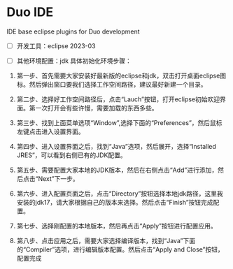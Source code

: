 # Duo IDE
IDE base eclipse plugins for Duo development

- [ ] 开发工具：eclipse 2023-03

- [ ] 其他环境配置：jdk
具体初始化环境步骤：

1. 第一步、首先需要大家安装好最新版的eclipse和jdk，双击打开桌面eclipse图标。然后弹出窗口要我们选择工作空间路径，建议最好新建一个目录。

1. 第二步、选择好工作空间路径后，点击“Lauch”按钮，打开eclipse初始欢迎界面。第一次打开会有些许慢，需要加载的东西多些。

1. 第三步、找到上面菜单选项“Window”,选择下面的“Preferences”，然后鼠标左键点击进入设置界面。

1. 第四步、进入设置界面之后，找到“Java”选项，然后展开，选择“Installed JRES”，可以看到右侧已有的JDK配置。

1. 第五步、需要配置大家本地的JDK版本，然后在右侧点击“Add”进行添加，然后点击“Next”下一步。

1. 第六步、进入配置页面之后，点击“Directory”按钮选择本地jdk路径，这里我安装的jdk17，请大家根据自己的版本来选择。然后点击“Finish”按钮完成配置。

1. 第七步、选择刚配置的本地版本，然后再点击“Apply”按钮进行配置应用。
1. 第八步、点击应用之后，需要大家选择编译版本，找到“Java”下面的“Compiler”选项，进行编辑版本配置。然后点击“Apply and Close”按钮，配置完成
